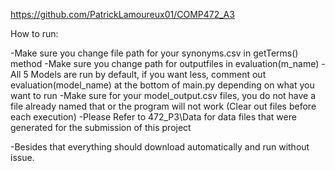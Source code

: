 https://github.com/PatrickLamoureux01/COMP472_A3

How to run:

-Make sure you change file path for your synonyms.csv in getTerms() method
-Make sure you change path for outputfiles in evaluation(m_name)
-All 5 Models are run by default, if you want less, comment out evaluation(model_name) at the bottom
of main.py depending on what you want to run
-Make sure for your model_output.csv files, you do not have a file already named that or the
program will not work (Clear out files before each execution)
-Please Refer to 472_P3\Data for data files that were generated for the submission of this project

-Besides that everything should download automatically and run without issue.